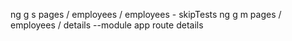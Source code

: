 ng g s pages / employees / employees - skipTests
ng g m pages / employees / details --module app route details
